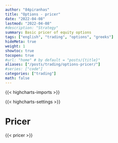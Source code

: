 ```yaml
---
author: "84piranhas"
title: "Options - pricer"
date: "2022-04-08"
lastmod: "2022-04-08"
#description: "Strategy"
summary: Basic pricer of equity options
tags: ["english", "trading", "options", "greeks"]
hideMeta: true
weight: 1
showtoc: true
tocopen: true
#url: "home" # by default = "posts/{title}"
aliases: ["/posts/trading/options-pricer/"]
#series: ["code"]
categories: ["trading"]
math: false
---
```


{{< highcharts-imports >}}

{{< highcharts-settings >}}

# Pricer

{{< pricer >}}
